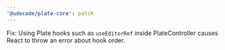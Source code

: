 ```yaml
---
'@udecode/plate-core': patch
---
```


Fix: Using Plate hooks such as `useEditorRef` inside PlateController causes React to throw an error about hook order.
